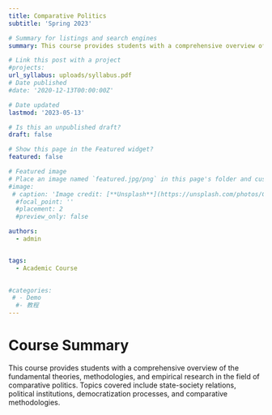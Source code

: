 ```yaml
---
title: Comparative Politics
subtitle: 'Spring 2023'

# Summary for listings and search engines
summary: This course provides students with a comprehensive overview of the fundamental theories, methodologies, and empirical research in the field of comparative politics. Topics covered include state-society relations, political institutions, democratization processes, and comparative methodologies.

# Link this post with a project
#projects: 
url_syllabus: uploads/syllabus.pdf
# Date published
#date: '2020-12-13T00:00:00Z'

# Date updated
lastmod: '2023-05-13'

# Is this an unpublished draft?
draft: false

# Show this page in the Featured widget?
featured: false

# Featured image
# Place an image named `featured.jpg/png` in this page's folder and customize its options here.
#image:
 # caption: 'Image credit: [**Unsplash**](https://unsplash.com/photos/CpkOjOcXdUY)'
  #focal_point: ''
  #placement: 2
  #preview_only: false

authors:
  - admin


tags:
  - Academic Course
  

#categories:
 # - Demo
  #- 教程
---
```


# Course Summary
This course provides students with a comprehensive overview of the fundamental theories, methodologies, and empirical research in the field of comparative politics. Topics covered include state-society relations, political institutions, democratization processes, and comparative methodologies.
